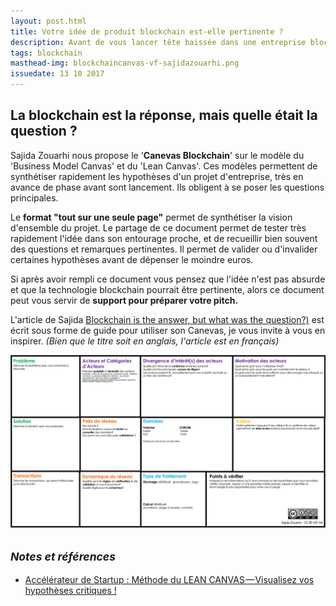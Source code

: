 ```yaml
---
layout: post.html
title: Votre idée de produit blockchain est-elle pertinente ?
description: Avant de vous lancer tête baissée dans une entreprise blockchain, il peut être intéressant de se poser quelques questions, histoire de vérifier que la technologie blockchain est bien adaptée à votre idée. Conçu sur le modèle du 'Lean Canvas' et du 'Business Model Canvas', le 'Canevas Blockchain' couvre les aspects propres à un produit ou service blockchain. 
tags: blockchain
masthead-img: blockchaincanvas-vf-sajidazouarhi.png
issuedate: 13 10 2017
---
```


## La blockchain est la réponse, mais quelle était la question ?

Sajida Zouarhi nous propose le '**Canevas Blockchain**' sur le modèle du 'Business Model Canvas' et du 'Lean Canvas'. Ces modèles permettent de synthétiser rapidement les hypothèses d'un projet d'entreprise, très en avance de phase avant sont lancement. Ils obligent à se poser les questions principales.

Le **format "tout sur une seule page"** permet de synthétiser la vision d'ensemble du projet. Le partage de ce document permet de tester très rapidement l'idée dans son entourage proche, et de recueillir bien souvent des questions et remarques pertinentes. Il permet de valider ou d'invalider certaines hypothèses avant de dépenser le moindre euros.

Si après avoir rempli ce document vous pensez que l'idée n'est pas absurde et que la technologie blockchain pourrait être pertinente, alors ce document peut vous servir de **support pour préparer votre pitch.**

L'article de Sajida [Blockchain is the answer, but what was the question?)](https://medium.com/@Saj_JZ/blockchain-is-the-answer-but-what-was-the-question-vf-7cc3a9c98545) est écrit sous forme de guide pour utiliser son Canevas, je vous invite à vous en inspirer. _(Bien que le titre soit en anglais, l'article est en français)_

<a href="/assets/img/blockchaincanvas-vf-sajidazouarhi.png"><img src="/assets/img/blockchaincanvas-vf-sajidazouarhi.png" alt="blockchain canvas"></a>


## <small>_Notes et références_</small>

- [Accélérateur de Startup : Méthode du LEAN CANVAS — Visualisez vos hypothèses critiques !](https://medium.com/creative-wallonia-engine/acc%C3%A9l%C3%A9rateur-de-startup-m%C3%A9thode-du-lean-canvas-visualisez-vos-hypoth%C3%A8ses-critiques-d77e5ade3f62)